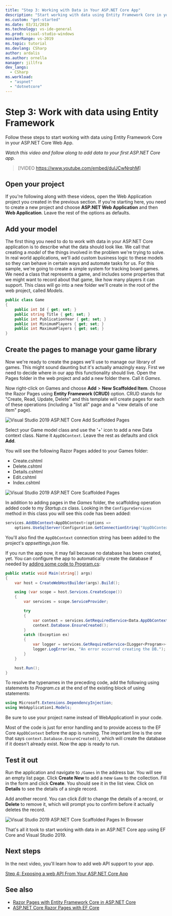 ```yaml
---
title: "Step 3: Working with Data in Your ASP.NET Core App"
description: "Start working with data using Entity Framework Core in your ASP.NET Core Web App with this video tutorial and step-by-step instructions."
ms.custom: "get-started"
ms.date: 03/31/2019
ms.technology: vs-ide-general
ms.prod: visual-studio-windows
monikerRange: vs-2019
ms.topic: tutorial
ms.devlang: CSharp
author: ardalis
ms.author: ornella
manager: jillfra
dev_langs:
  - CSharp
ms.workload:
  - "aspnet"
  - "dotnetcore"
---
```

# Step 3: Work with data using Entity Framework

Follow these steps to start working with data using Entity Framework Core in your ASP.NET Core Web App.

_Watch this video and follow along to add data to your first ASP.NET Core app._

> [!VIDEO https://www.youtube.com/embed/dulJCwNrqhM]

## Open your project

If you're following along with these videos, open the Web Application project you created in the previous section. If you're starting here, you need to create a new project and choose **ASP.NET Web Application** and then **Web Application**. Leave the rest of the options as defaults.

## Add your model

The first thing you need to do to work with data in your ASP.NET Core application is to describe what the data should look like. We call that creating a *model* of the things involved in the problem we're trying to solve. In real world applications, we'll add custom business logic to these models so they can behave in certain ways and automate tasks for us. For this sample, we're going to create a simple system for tracking board games. We need a class that represents a game, and includes some properties that we might want to record about that game, like how many players it can support. This class will go into a new folder we'll create in the root of the web project, called *Models*.

```csharp
public class Game
{
    public int Id { get; set; }
    public string Title { get; set; }
    public int PublicationYear { get; set; }
    public int MinimumPlayers { get; set; }
    public int MaximumPlayers { get; set; }
}
```

## Create the pages to manage your game library

Now we're ready to create the pages we'll use to manage our library of games. This might sound daunting but it's actually amazingly easy. First we need to decide where in our app this functionality should live. Open the Pages folder in the web project and add a new folder there. Call it *Games*.

Now right-click on Games and choose **Add** > **New Scaffolded Item**. Choose the Razor Pages using **Entity Framework (CRUD)** option. CRUD stands for "Create, Read, Update, Delete" and this template will create pages for each of these operations (including a "list all" page and a "view details of one item" page).

![Visual Studio 2019 ASP.NET Core Add Scaffolded Pages](media/vs-2019/vs2019-add-scaffold.png)

Select your Game model class and use the '+' icon to add a new Data context class. Name it `AppDbContext`. Leave the rest as defaults and click **Add**.

You will see the following Razor Pages added to your Games folder:

- Create.cshtml
- Delete.cshtml
- Details.cshtml
- Edit.cshtml
- Index.cshtml

![Visual Studio 2019 ASP.NET Core Scaffolded Pages](media/vs-2019/vs2019-scaffolded-pages.png)

In addition to adding pages in the *Games* folder, the scaffolding operation added code to my *Startup.cs* class. Looking in the `ConfigureServices` method in this class you will see this code has been added:

```csharp
services.AddDbContext<AppDbContext>(options =>
    options.UseSqlServer(Configuration.GetConnectionString("AppDbContext")));
```

You'll also find the `AppDbContext` connection string has been added to the project's *appsettings.json* file.

If you run the app now, it may fail because no database has been created, yet. You can configure the app to automatically create the database if needed by [adding some code to Program.cs](/aspnet/core/data/ef-rp/intro?view=aspnetcore-2.1&tabs=visual-studio&preserve-view=true#update-main):

```csharp
public static void Main(string[] args)
{
    var host = CreateWebHostBuilder(args).Build();

    using (var scope = host.Services.CreateScope())
    {
        var services = scope.ServiceProvider;

        try
        {
            var context = services.GetRequiredService<Data.AppDbContext>();
            context.Database.EnsureCreated();
        }
        catch (Exception ex)
        {
            var logger = services.GetRequiredService<ILogger<Program>>();
            logger.LogError(ex, "An error occurred creating the DB.");
        }
    }

    host.Run();
}
```

To resolve the typenames in the preceding code, add the following using statements to *Program.cs* at the end of the existing block of using statements:

```csharp
using Microsoft.Extensions.DependencyInjection;
using WebApplication1.Models;
```

Be sure to use your project name instead of WebApplication1 in your code.

Most of the code is just for error handling and to provide access to the EF Core `AppDbContext` before the app is running. The important line is the one that says `context.Database.EnsureCreated()`, which will create the database if it doesn't already exist. Now the app is ready to run.

## Test it out

Run the application and navigate to `/Games` in the address bar. You will see an empty list page. Click **Create New** to add a new `Game` to the collection. Fill in the form and click **Create**. You should see it in the list view. Click on **Details** to see the details of a single record.

Add another record. You can click *Edit* to change the details of a record, or **Delete** to remove it, which will prompt you to confirm before it actually deletes the record.

![Visual Studio 2019 ASP.NET Core Scaffolded Pages In Browser](media/vs-2019/vs2019-game-list.png)

That's all it took to start working with data in an ASP.NET Core app using EF Core and Visual Studio 2019.

## Next steps

In the next video, you'll learn how to add web API support to your app.

[Step 4: Exposing a web API From Your ASP.NET Core App](tutorial-aspnet-core-ef-step-04.md)

## See also

- [Razor Pages with Entity Framework Core in ASP.NET Core](/aspnet/core/data/ef-rp/intro?view=aspnetcore-2.1&tabs=visual-studio&preserve-view=true)
- [ASP.NET Core Razor Pages with EF Core](/aspnet/core/data/?view=aspnetcore-2.1&preserve-view=true)
